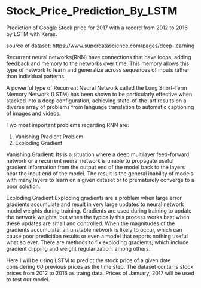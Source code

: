 # Stock_Price_Prediction_By_LSTM
Prediction of Google Stock price for 2017 with a record from 2012 to 2016 by LSTM with Keras.

source of dataset: https://www.superdatascience.com/pages/deep-learning

Recurrent neural networks(RNN) have connections that have loops, adding feedback and memory to the networks over time. This memory allows this type of network to learn and generalize across sequences of inputs rather than individual patterns.

A powerful type of Recurrent Neural Network called the Long Short-Term Memory Network (LSTM) has been shown to be particularly effective when stacked into a deep configuration, achieving state-of-the-art results on a diverse array of problems from language translation to automatic captioning of images and videos.

Two most important problems regarding RNN are:
1) Vanishing Pradient Problem
2) Exploding Gradient

Vanishing Gradient: Its is a situation where a deep multilayer feed-forward network or a recurrent neural network is unable to propagate useful gradient information from the output end of the model back to the layers near the input end of the model.
The result is the general inability of models with many layers to learn on a given dataset or to prematurely converge to a poor solution.

Exploding Gradient:Exploding gradients are a problem when large error gradients accumulate and result in very large updates to neural network model weights during training. Gradients are used during training to update the network weights, but when the typically this process works best when these updates are small and controlled. When the magnitudes of the gradients accumulate,  an unstable network is likely to occur, which can cause poor predicition results or even a model that reports nothing useful what so ever. There are methods to fix exploding gradients, which include gradient clipping and weight regularization, among others.


Here I will be using LSTM to predict the stock price of a given date considering 60 previous prices as the time step.
The dataset contains stock prices from 2012 to 2016 as traing data. Prices of January, 2017 will be used to test our model.



